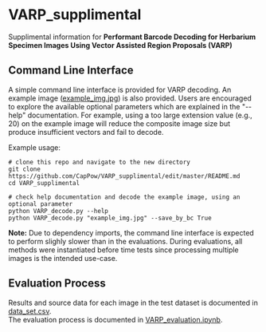 # VARP_supplimental
Supplimental information for __Performant Barcode Decoding for Herbarium Specimen Images Using Vector Assisted Region Proposals (VARP)__

## Command Line Interface
A simple command line interface is provided for VARP decoding. An example image ([example_img.jpg](https://github.com/CapPow/VARP_supplimental/blob/master/example_img.jpg)) is also provided. Users are encouraged to explore the available optional parameters which are explained in the "--help" documentation. For example, using a too large extension value (e.g., 20) on the example image will reduce the composite image size but produce insufficient vectors and fail to decode. 


Example usage: 
~~~
# clone this repo and navigate to the new directory
git clone https://github.com/CapPow/VARP_supplimental/edit/master/README.md
cd VARP_supplimental

# check help documentation and decode the example image, using an optional parameter
python VARP_decode.py --help 
python VARP_decode.py "example_img.jpg" --save_by_bc True
~~~
__Note:__ Due to dependency imports, the command line interface is expected to perform slighly slower than in the evaluations. During evaluations, all methods were instantiated before time tests since processing multiple images is the intended use-case.

## Evaluation Process
Results and source data for each image in the test dataset is documented in [data_set.csv](https://github.com/CapPow/VARP_supplimental/blob/master/data_set.csv).<br />
The evaluation process is documented in [VARP_evaluation.ipynb](https://github.com/CapPow/VARP_supplimental/blob/master/VARP_evaluation.ipynb).
